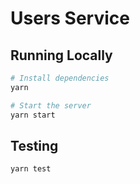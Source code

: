 # Users Service

## Running Locally

```sh
# Install dependencies
yarn

# Start the server
yarn start
```

## Testing

```sh
yarn test
```
